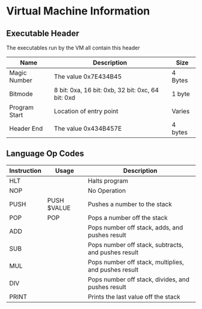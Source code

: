 # Virtual Machine Information

## Executable Header

The executables run by the VM all contain this header

| Name  | Description| Size
|-------|------------|------
| Magic Number | The value 0x7E434B45 | 4 Bytes
| Bitmode | 8 bit: 0xa, 16 bit: 0xb, 32 bit: 0xc, 64 bit: 0xd| 1 byte
| Program Start | Location of entry point | Varies
| Header End | The value 0x434B457E | 4 bytes

## Language Op Codes

| Instruction   | Usage          | Description
| --------------| ---------------| ------------
| HLT           |                |Halts program
| NOP           |                | No Operation
| PUSH          | PUSH $VALUE    |Pushes a number to the stack
| POP           | POP            |Pops a number off the stack
| ADD           |                |Pops number off stack, adds, and pushes result
| SUB           |                |Pops number off stack, subtracts, and pushes result
| MUL           |                |Pops number off stack, multiplies, and pushes result
| DIV           |                |Pops number off stack, divides, and pushes result
| PRINT         |                |Prints the last value off the stack
